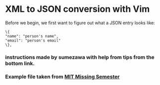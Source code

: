 # XML to JSON conversion with Vim
Before we begin, we first want to figure out what a JSON entry looks like:

    \{
    "name": "person's name",
    "email": "person's email"
    \},

### instructions made by sumezawa with help from tips from the bottom link.
### Example file taken from [MIT Missing Semester](https://missing.csail.mit.edu/2020/editors/#macros)
